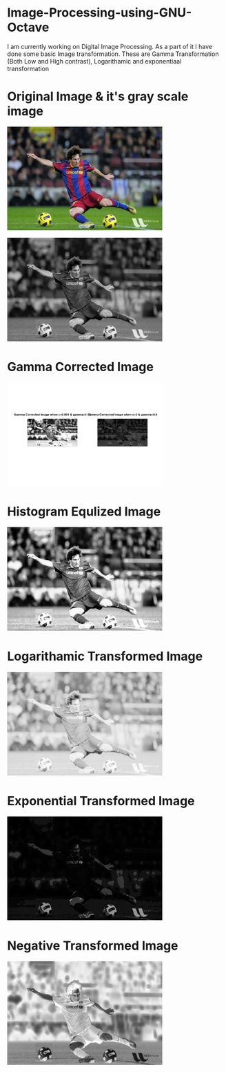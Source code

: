# Image-Processing-using-GNU-Octave

I am currently working on Digital Image Processing. As a part of it I have done some basic Image transformation. These are Gamma Transformation (Both Low and High 
contrast), Logarithamic and 
exponentiaal transformation

  # Original Image & it's gray scale image


<a href="url"><img src="https://github.com/Arindam-coder/Image-Processing-using-GNU-Octave/blob/master/Transformation%20of%20a%20Image/messi.jpg"  height="240" width="360" ></a>

<a href="url"><img src="https://github.com/Arindam-coder/Image-Processing-using-GNU-Octave/blob/master/Transformation%20of%20a%20Image/Gray%20Scale%20Image.png"  height="240" width="360" ></a>

  # Gamma Corrected Image

<a href="url"><img src="https://github.com/Arindam-coder/Image-Processing-using-GNU-Octave/blob/master/Transformation%20of%20a%20Image/Gamma_Corrected_Image.jpg" height="240" width="360" ></a>

  # Histogram Equlized Image

<a href="url"><img src="https://github.com/Arindam-coder/Image-Processing-using-GNU-Octave/blob/master/Transformation%20of%20a%20Image/Histogram%20Equilized%20Image.png" height="240" width="360" ></a>


  # Logarithamic Transformed Image

<a href="url"><img src="https://github.com/Arindam-coder/Image-Processing-using-GNU-Octave/blob/master/Transformation%20of%20a%20Image/Log_transformed.png" height="240" width="360" ></a>


  # Exponential Transformed Image

<a href="url"><img src="https://github.com/Arindam-coder/Image-Processing-using-GNU-Octave/blob/master/Transformation%20of%20a%20Image/exp_transformed.png" height="240" width="360" ></a>

 # Negative Transformed Image
 <a href="url"><img src="https://github.com/Arindam-coder/Image-Processing-using-GNU-Octave/blob/master/Transformation%20of%20a%20Image/negative_transformed.png" height="240" width="360"></a>
 
